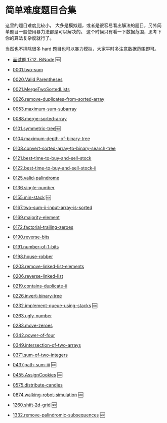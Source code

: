 # 简单难度题目合集

这里的题目难度比较小， 大多是模拟题，或者是很容易看出解法的题目，另外简单题目一般使用暴力法都是可以解决的。 这个时候只有看一下数据范围，思考下你的算法复杂度就行了。

当然也不排除很多 hard 题目也可以暴力模拟，大家平时多注意数据范围即可。

- [面试题 17.12. BiNode](../problems/binode-lcci.md) 🆕

- [0001.two-sum](https://github.com/azl397985856/leetcode/blob/master/problems/1.two-sum.md)
- [0020.Valid Parentheses](../problems/20.valid-parentheses.md)
- [0021.MergeTwoSortedLists](../problems/21.merge-two-sorted-lists.md)
- [0026.remove-duplicates-from-sorted-array](../problems/26.remove-duplicates-from-sorted-array.md)
- [0053.maximum-sum-subarray](../problems/53.maximum-sum-subarray-cn.md)
- [0088.merge-sorted-array](../problems/88.merge-sorted-array.md)
- [0101.symmetric-tree](../problems/101.symmetric-tree.md)🆕
- [0104.maximum-depth-of-binary-tree](../problems/104.maximum-depth-of-binary-tree.md)
- [0108.convert-sorted-array-to-binary-search-tree](../problems/108.convert-sorted-array-to-binary-search-tree.md)
- [0121.best-time-to-buy-and-sell-stock](../problems/121.best-time-to-buy-and-sell-stock.md)
- [0122.best-time-to-buy-and-sell-stock-ii](../problems/122.best-time-to-buy-and-sell-stock-ii.md)
- [0125.valid-palindrome](../problems/125.valid-palindrome.md)
- [0136.single-number](../problems/136.single-number.md)
- [0155.min-stack](../problems/155.min-stack.md) 🆕
- [0167.two-sum-ii-input-array-is-sorted](../problems/167.two-sum-ii-input-array-is-sorted.md)
- [0169.majority-element](../problems/169.majority-element.md)
- [0172.factorial-trailing-zeroes](../problems/172.factorial-trailing-zeroes.md)
- [0190.reverse-bits](../problems/190.reverse-bits.md)
- [0191.number-of-1-bits](../problems/191.number-of-1-bits.md)
- [0198.house-robber](../problems/198.house-robber.md)
- [0203.remove-linked-list-elements](../problems/203.remove-linked-list-elements.md)
- [0206.reverse-linked-list](../problems/206.reverse-linked-list.md)
- [0219.contains-duplicate-ii](../problems/219.contains-duplicate-ii.md)
- [0226.invert-binary-tree](../problems/226.invert-binary-tree.md)
- [0232.implement-queue-using-stacks](../problems/232.implement-queue-using-stacks.md) 🆕
- [0263.ugly-number](../problems/263.ugly-number.md)
- [0283.move-zeroes](../problems/283.move-zeroes.md)
- [0342.power-of-four](../problems/342.power-of-four.md)
- [0349.intersection-of-two-arrays](../problems/349.intersection-of-two-arrays.md)
- [0371.sum-of-two-integers](../problems/371.sum-of-two-integers.md)
- [0437.path-sum-iii](../problems/437.path-sum-iii.md) 🆕
- [0455.AssignCookies](../problems/455.AssignCookies.md) 🆕
- [0575.distribute-candies](../problems/575.distribute-candies.md)
- [0874.walking-robot-simulation](../problems/874.walking-robot-simulation.md) 🆕
- [1260.shift-2d-grid](../problems/1260.shift-2d-grid.md) 🆕
- [1332.remove-palindromic-subsequences](../problems/1332.remove-palindromic-subsequences.md) 🆕
